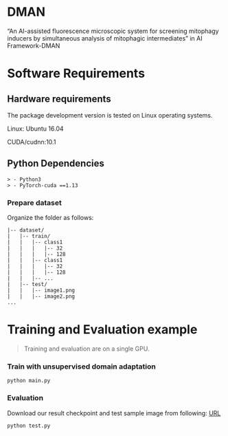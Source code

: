 

# DMAN
“An AI-assisted fluorescence microscopic system for screening mitophagy inducers by simultaneous analysis of mitophagic intermediates” in AI Framework-DMAN

# Software Requirements

## Hardware requirements

The package development version is tested on Linux operating systems.

Linux: Ubuntu 16.04

CUDA/cudnn:10.1

## Python Dependencies
```
> - Python3
> - PyTorch-cuda ==1.13
```
### Prepare dataset

Organize the folder as follows:

```
|-- dataset/
|   |-- train/
|   |   |-- class1
|   |   |   |-- 32
|   |   |   |-- 128
|   |   |-- class1
|   |   |   |-- 32
|   |   |   |-- 128
|   |   |-- ...
|   |-- test/
|   |   |-- image1.png
|   |   |-- image2.png
...
```
# Training and Evaluation example

> Training and evaluation are on a single GPU.

### Train with unsupervised domain adaptation 

```
python main.py
```
### Evaluation
Download our result checkpoint and test sample image from following: [URL](https://drive.google.com/drive/folders/1M9d9azwfhCnQ4wwZkUgq1_hRBSgx3JdW?usp=drive_link)
```
python test.py
```


